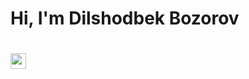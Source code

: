 ### <h1> Hi, I'm Dilshodbek Bozorov <h1/> <img src="https://media.giphy.com/media/hvRJCLFzcasrR4ia7z/giphy.gif" width="25px" />

